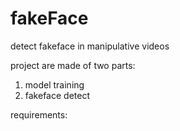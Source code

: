 # fakeFace
detect fakeface in manipulative videos

project are made of two parts:

1. model training
2. fakeface detect

requirements:
